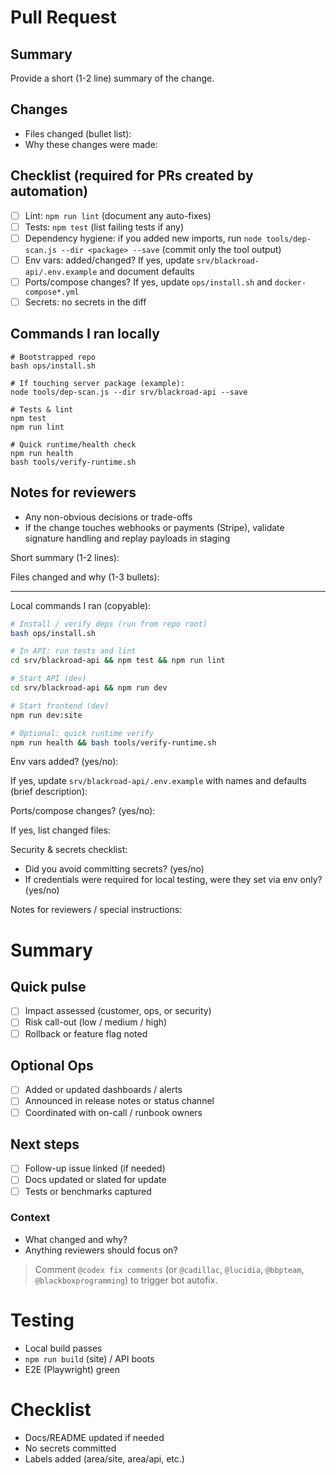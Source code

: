 <!-- Short, copyable PR template for contributors and automated agents -->

# Pull Request

## Summary

Provide a short (1-2 line) summary of the change.

## Changes

- Files changed (bullet list):
- Why these changes were made:

## Checklist (required for PRs created by automation)

- [ ] Lint: `npm run lint` (document any auto-fixes)
- [ ] Tests: `npm test` (list failing tests if any)
- [ ] Dependency hygiene: if you added new imports, run `node tools/dep-scan.js --dir <package> --save` (commit only the tool output)
- [ ] Env vars: added/changed? If yes, update `srv/blackroad-api/.env.example` and document defaults
- [ ] Ports/compose changes? If yes, update `ops/install.sh` and `docker-compose*.yml`
- [ ] Secrets: no secrets in the diff

## Commands I ran locally

```
# Bootstrapped repo
bash ops/install.sh

# If touching server package (example):
node tools/dep-scan.js --dir srv/blackroad-api --save

# Tests & lint
npm test
npm run lint

# Quick runtime/health check
npm run health
bash tools/verify-runtime.sh
```

## Notes for reviewers

- Any non-obvious decisions or trade-offs
- If the change touches webhooks or payments (Stripe), validate signature handling and replay payloads in staging
<!--
PULL REQUEST TEMPLATE — BlackRoad Prism Console
Copy this checklist into your PR description and fill it out before requesting review.
-->

Short summary (1-2 lines):

Files changed and why (1-3 bullets):

---

Local commands I ran (copyable):

```bash
# Install / verify deps (run from repo root)
bash ops/install.sh

# In API: run tests and lint
cd srv/blackroad-api && npm test && npm run lint

# Start API (dev)
cd srv/blackroad-api && npm run dev

# Start frontend (dev)
npm run dev:site

# Optional: quick runtime verify
npm run health && bash tools/verify-runtime.sh
```

Env vars added? (yes/no):

If yes, update `srv/blackroad-api/.env.example` with names and defaults (brief description):

Ports/compose changes? (yes/no):

If yes, list changed files:

Security & secrets checklist:

- Did you avoid committing secrets? (yes/no)
- If credentials were required for local testing, were they set via env only? (yes/no)

Notes for reviewers / special instructions:

# Summary

## Quick pulse
- [ ] Impact assessed (customer, ops, or security)
- [ ] Risk call-out (low / medium / high)
- [ ] Rollback or feature flag noted

## Optional Ops
- [ ] Added or updated dashboards / alerts
- [ ] Announced in release notes or status channel
- [ ] Coordinated with on-call / runbook owners

## Next steps
- [ ] Follow-up issue linked (if needed)
- [ ] Docs updated or slated for update
- [ ] Tests or benchmarks captured

### Context
- What changed and why?
- Anything reviewers should focus on?

> Comment `@codex fix comments` (or `@cadillac`, `@lucidia`, `@bbpteam`, `@blackboxprogramming`) to trigger bot autofix.

# Testing

- Local build passes
- `npm run build` (site) / API boots
- E2E (Playwright) green

# Checklist

- Docs/README updated if needed
- No secrets committed
- Labels added (area/site, area/api, etc.)
